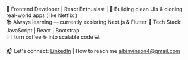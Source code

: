 

🚀 Frontend Developer | React Enthusiast | 
🎯 Building clean UIs & cloning real-world apps (like Netflix )  
📚 Always learning — currently exploring Next.js & Flutter
🔧 Tech Stack: JavaScript | React | Bootstrap   
💡 I turn coffee ☕ into scalable code 💻  

📬 Let's connect: [LinkedIn](https://www.linkedin.com/albinvinson) | 
How to reach me albinvinson4@gmail.com

<!---
albinvinson/albinvinson is a ✨ special ✨ repository because its `README.md` (this file) appears on your GitHub profile.
You can click the Preview link to take a look at your changes.
--->
